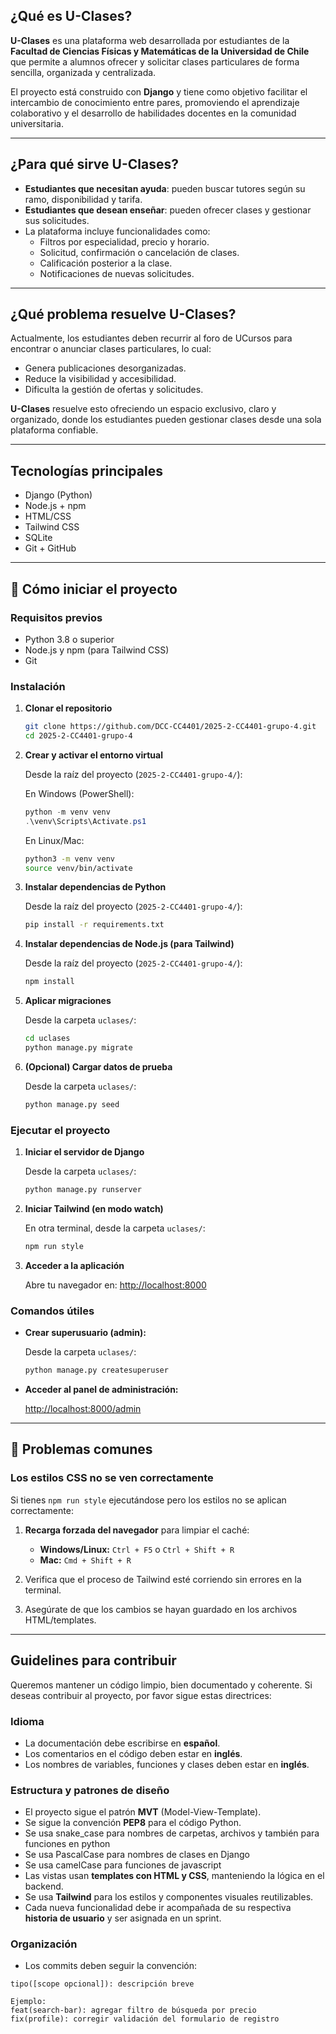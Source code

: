 ## ¿Qué es U-Clases?

**U-Clases** es una plataforma web desarrollada por estudiantes de la **Facultad de Ciencias Físicas y Matemáticas de la Universidad de Chile** que permite a alumnos ofrecer y solicitar clases particulares de forma sencilla, organizada y centralizada.

El proyecto está construido con **Django** y tiene como objetivo facilitar el intercambio de conocimiento entre pares, promoviendo el aprendizaje colaborativo y el desarrollo de habilidades docentes en la comunidad universitaria.

---

## ¿Para qué sirve U-Clases?

- **Estudiantes que necesitan ayuda**: pueden buscar tutores según su ramo, disponibilidad y tarifa.
- **Estudiantes que desean enseñar**: pueden ofrecer clases y gestionar sus solicitudes.
- La plataforma incluye funcionalidades como:
  - Filtros por especialidad, precio y horario.
  - Solicitud, confirmación o cancelación de clases.
  - Calificación posterior a la clase.
  - Notificaciones de nuevas solicitudes.

---

## ¿Qué problema resuelve U-Clases?

Actualmente, los estudiantes deben recurrir al foro de UCursos para encontrar o anunciar clases particulares, lo cual:

- Genera publicaciones desorganizadas.
- Reduce la visibilidad y accesibilidad.
- Dificulta la gestión de ofertas y solicitudes.

**U-Clases** resuelve esto ofreciendo un espacio exclusivo, claro y organizado, donde los estudiantes pueden gestionar clases desde una sola plataforma confiable.

---

## Tecnologías principales

- Django (Python)
- Node.js + npm
- HTML/CSS
- Tailwind CSS
- SQLite
- Git + GitHub

---

## 🚀 Cómo iniciar el proyecto

### Requisitos previos

- Python 3.8 o superior
- Node.js y npm (para Tailwind CSS)
- Git

### Instalación

1. **Clonar el repositorio**
   ```bash
   git clone https://github.com/DCC-CC4401/2025-2-CC4401-grupo-4.git
   cd 2025-2-CC4401-grupo-4
   ```

2. **Crear y activar el entorno virtual**
   
   Desde la raíz del proyecto (`2025-2-CC4401-grupo-4/`):
   
   En Windows (PowerShell):
   ```powershell
   python -m venv venv
   .\venv\Scripts\Activate.ps1
   ```
   
   En Linux/Mac:
   ```bash
   python3 -m venv venv
   source venv/bin/activate
   ```

3. **Instalar dependencias de Python**
   
   Desde la raíz del proyecto (`2025-2-CC4401-grupo-4/`):
   ```bash
   pip install -r requirements.txt
   ```

4. **Instalar dependencias de Node.js (para Tailwind)**
   
   Desde la raíz del proyecto (`2025-2-CC4401-grupo-4/`):
   ```bash
   npm install
   ```

5. **Aplicar migraciones**
   
   Desde la carpeta `uclases/`:
   ```bash
   cd uclases
   python manage.py migrate
   ```

6. **(Opcional) Cargar datos de prueba**
   
   Desde la carpeta `uclases/`:
   ```bash
   python manage.py seed
   ```

### Ejecutar el proyecto

1. **Iniciar el servidor de Django**
   
   Desde la carpeta `uclases/`:
   ```bash
   python manage.py runserver
   ```

2. **Iniciar Tailwind (en modo watch)**
   
   En otra terminal, desde la carpeta `uclases/`:
   ```bash
   npm run style
   ```

3. **Acceder a la aplicación**
   
   Abre tu navegador en: [http://localhost:8000](http://localhost:8000)

### Comandos útiles

- **Crear superusuario (admin):**
  
  Desde la carpeta `uclases/`:
  ```bash
  python manage.py createsuperuser
  ```

- **Acceder al panel de administración:**
  
  [http://localhost:8000/admin](http://localhost:8000/admin)

---

## 🔧 Problemas comunes

### Los estilos CSS no se ven correctamente

Si tienes `npm run style` ejecutándose pero los estilos no se aplican correctamente:

1. **Recarga forzada del navegador** para limpiar el caché:
   - **Windows/Linux:** `Ctrl + F5` o `Ctrl + Shift + R`
   - **Mac:** `Cmd + Shift + R`

2. Verifica que el proceso de Tailwind esté corriendo sin errores en la terminal.

3. Asegúrate de que los cambios se hayan guardado en los archivos HTML/templates.

---

## Guidelines para contribuir

Queremos mantener un código limpio, bien documentado y coherente. Si deseas contribuir al proyecto, por favor sigue estas directrices:

### Idioma

- La documentación debe escribirse en **español**.
- Los comentarios en el código deben estar en **inglés**.
- Los nombres de variables, funciones y clases deben estar en **inglés**.

### Estructura y patrones de diseño

- El proyecto sigue el patrón **MVT** (Model-View-Template).
- Se sigue la convención **PEP8** para el código Python.
- Se usa snake_case para nombres de carpetas, archivos y también para funciones en python
- Se usa PascalCase para nombres de clases en Django
- Se usa camelCase para funciones de javascript
- Las vistas usan **templates con HTML y CSS**, manteniendo la lógica en el backend.
- Se usa **Tailwind** para los estilos y componentes visuales reutilizables.
- Cada nueva funcionalidad debe ir acompañada de su respectiva **historia de usuario** y ser asignada en un sprint.

### Organización

- Los commits deben seguir la convención:
```
tipo([scope opcional]): descripción breve

Ejemplo:
feat(search-bar): agregar filtro de búsqueda por precio
fix(profile): corregir validación del formulario de registro
```
